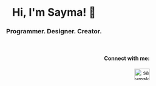 <h1 align="center">Hi, I'm Sayma! 👋</h1>
<h3 align="center">Programmer. Designer. Creator.</h3>

<br>


<h4 align="right">Connect with me:</h4>
<p align="right">
<a href="https://linkedin.com/in/saymakhan" target="blank"><img align="center" src="https://raw.githubusercontent.com/rahuldkjain/github-profile-readme-generator/master/src/images/icons/Social/linked-in-alt.svg" alt="saymakhan" height="30" width="40" /></a>
</p>
